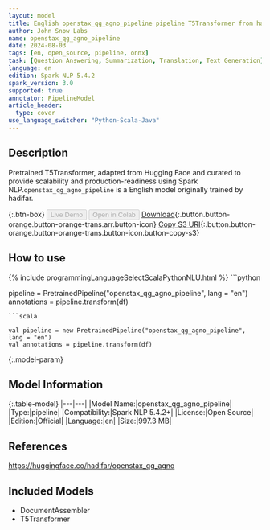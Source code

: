 ```yaml
---
layout: model
title: English openstax_qg_agno_pipeline pipeline T5Transformer from hadifar
author: John Snow Labs
name: openstax_qg_agno_pipeline
date: 2024-08-03
tags: [en, open_source, pipeline, onnx]
task: [Question Answering, Summarization, Translation, Text Generation]
language: en
edition: Spark NLP 5.4.2
spark_version: 3.0
supported: true
annotator: PipelineModel
article_header:
  type: cover
use_language_switcher: "Python-Scala-Java"
---
```


## Description

Pretrained T5Transformer, adapted from Hugging Face and curated to provide scalability and production-readiness using Spark NLP.`openstax_qg_agno_pipeline` is a English model originally trained by hadifar.

{:.btn-box}
<button class="button button-orange" disabled>Live Demo</button>
<button class="button button-orange" disabled>Open in Colab</button>
[Download](https://s3.amazonaws.com/auxdata.johnsnowlabs.com/public/models/openstax_qg_agno_pipeline_en_5.4.2_3.0_1722662157358.zip){:.button.button-orange.button-orange-trans.arr.button-icon}
[Copy S3 URI](s3://auxdata.johnsnowlabs.com/public/models/openstax_qg_agno_pipeline_en_5.4.2_3.0_1722662157358.zip){:.button.button-orange.button-orange-trans.button-icon.button-copy-s3}

## How to use



<div class="tabs-box" markdown="1">
{% include programmingLanguageSelectScalaPythonNLU.html %}
```python

pipeline = PretrainedPipeline("openstax_qg_agno_pipeline", lang = "en")
annotations =  pipeline.transform(df)   

```
```scala

val pipeline = new PretrainedPipeline("openstax_qg_agno_pipeline", lang = "en")
val annotations = pipeline.transform(df)

```
</div>

{:.model-param}
## Model Information

{:.table-model}
|---|---|
|Model Name:|openstax_qg_agno_pipeline|
|Type:|pipeline|
|Compatibility:|Spark NLP 5.4.2+|
|License:|Open Source|
|Edition:|Official|
|Language:|en|
|Size:|997.3 MB|

## References

https://huggingface.co/hadifar/openstax_qg_agno

## Included Models

- DocumentAssembler
- T5Transformer